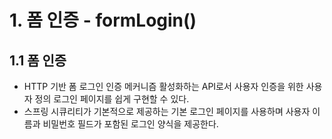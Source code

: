# 1. 폼 인증 - formLogin()
## 1.1 폼 인증
- HTTP 기반 폼 로그인 인증 메커니즘 활성화하는 API로서 사용자 인증을 위한 사용자 정의 로그인 페이지를 쉽게 구현할 수 있다.
- 스프링 시큐리티가 기본적으로 제공하는 기본 로그인 페이지를 사용하며 사용자 이름과 비밀번호 필드가 포함된 로그인 양식을 제공한다.
